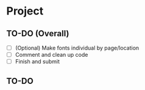 # Project

## TO-DO (Overall)
- [ ] (Optional) Make fonts individual by page/location
- [ ] Comment and clean up code
- [ ] Finish and submit

## TO-DO 




